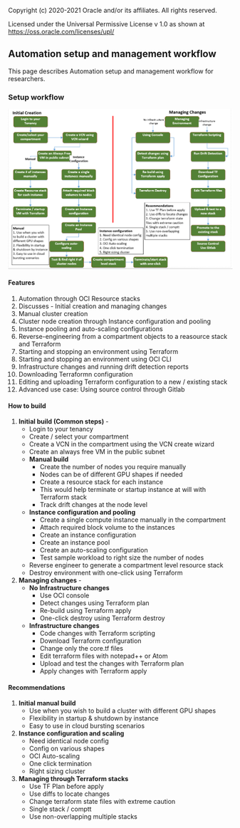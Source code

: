 Copyright (c) 2020-2021 Oracle and/or its affiliates.  All rights reserved.

Licensed under the Universal Permissive License v 1.0 as shown at https://oss.oracle.com/licenses/upl/



## Automation setup and management workflow

This page describes Automation setup and management workflow for researchers. 

### Setup workflow 
![](images/Automation.png)

#### Features 
1. Automation through OCI Resource stacks
2. Discusses - Initial creation and managing changes
3. Manual cluster creation
4. Cluster node creation through Instance configuration and pooling
5. Instance pooling and auto-scaling configurations
6. Reverse-engineering from a compartment objects to a reasource stack and Terraform
7. Starting and stopping an environment using Terraform
8. Starting and stopping an environment using OCI CLI
9. Infrastructure changes and running drift detection reports
10. Downloading Terraformn configuration
11. Editing and uploading Terraform configuration to a new / existing stack 
12. Advanced use case: Using source control through Gitlab

#### How to build
1. **Initial build (Common steps)** - 
   * Login to your tenancy
   * Create / select your compartment
   * Create a VCN in the compartment using the VCN create wizard
   * Create an always free VM in the public subnet
   * **Manual build**
     * Create the number of nodes you require manually
     * Nodes can be of different GPU shapes if needed
     * Create a resource stack for each instance
     * This would help terminate or startup instance at will with Terraform stack
     * Track drift changes at the node level
   * **Instance configuration and pooling**
     * Create a single compute instance manually in the compartment
     * Attach required block volume to the instances
     * Create an instance configuration
     * Create an instance pool 
     * Create an auto-scaling configuration
     * Test sample workload to right size the number of nodes
   * Reverse engineer to generate a compartment level resource stack
   * Destroy environment with one-click using Terraform
2. **Managing changes** - 
   * **No Infrastructure changes**
     * Use OCI console
     * Detect changes using Terraform plan
     * Re-build using Terraform apply
     * One-click destroy using Terraform destroy
   * **Infrastructure changes**
     * Code changes with Terraform scripting
     * Download Terraform configuration
     * Change only the core.tf files
     * Edit terraform files with notepad++ or Atom
     * Upload and test the changes with Terraform plan
     * Apply changes with Terraform apply
   
#### Recommendations
1. **Initial manual build**
   * Use when you wish to build a cluster with different GPU shapes
   * Flexibility in startup & shutdown by instance
   * Easy to use in cloud bursting scenarios
2. **Instance configuration and scaling**
   * Need identical node config
   * Config on various shapes
   * OCI Auto-scaling
   * One click termination
   * Right sizing cluster
3. **Managing through Terraform stacks**
   * Use TF Plan before apply
   * Use diffs to locate changes
   * Change terraform state files with extreme caution
   * Single stack / comptt
   * Use non-overlapping multiple stacks
